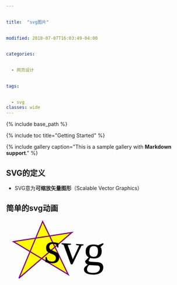 ```yaml
---

 
title:  "svg图片"

 
modified: 2018-07-07T16:03:49-04:00

 
categories: 

 
  - 网页设计

 
tags:

 
  - svg
classes: wide
---
```


 


 
{% include base_path %}

 


 
{% include toc title="Getting Started" %}

{% include gallery caption="This is a sample gallery with **Markdown support**." %}

## SVG的定义  

- SVG意为**可缩放矢量图形**（Scalable Vector Graphics）

## 简单的svg动画

<svg  width="500" height="500">
  <polygon points="100,5 35,160 180,35 20,60 170,150" 
style="fill:yellow;stroke:purple;stroke-width:3;fill-rule:yellow;"/>

<svg width="500" height="500" >
  <g> 
    <text font-family="microsoft yahei" font-size="120" y="120" x="100">svg</text>
    <animateTransform attributeName="transform" begin="0s" dur="10s" type="rotate" from="0 160 160" to="360 160 160" repeatCount="indefinite"/>
  </g>
</svg>
